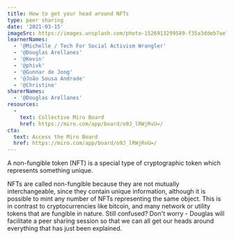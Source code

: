 ```yaml
---
title: How to get your head around NFTs
type: peer sharing
date: '2021-03-15'
imageSrc: https://images.unsplash.com/photo-1526913299589-f35a3ddeb7ae?ixid=MXwxMjA3fDB8MHxwaG90by1wYWdlfHx8fGVufDB8fHw%3D&ixlib=rb-1.2.1&auto=format&fit=crop&w=1568&q=80
learnerNames:
  - '@Michelle / Tech For Social Activism Wrangler'
  - '@Douglas Arellanes'
  - '@Kevin'
  - '@phivk'
  - '@Gunnar de Jong'
  - '@João Sousa Andrade'
  - '@Christine'
sharerNames: 
  - '@Douglas Arellanes'
resources:
  -
    text: Collective Miro Board
    href: https://miro.com/app/board/o9J_lRWjRvU=/
cta:
  text: Access the Miro Board
  href: https://miro.com/app/board/o9J_lRWjRvU=/
---
```

A non-fungible token (NFT) is a special type of cryptographic token which represents something unique.
<!--more-->
NFTs are called non-fungible because they are not mutually interchangeable, since they contain unique information, although it is possible to mint any number of NFTs representing the same object. This is in contrast to cryptocurrencies like bitcoin, and many network or utility tokens that are fungible in nature.
Still confused? Don't worry - Douglas will facilitate a peer sharing session so that we can all get our heads around everything that has just been explained.

<div class="typeform-widget" data-url="https://form.typeform.com/to/pxpgdNrK?typeform-medium=embed-snippet" data-transparency="100" data-hide-headers="true" data-hide-footer="true" style="width: 100%; height: 500px;"></div> <script> (function() { var qs,js,q,s,d=document, gi=d.getElementById, ce=d.createElement, gt=d.getElementsByTagName, id="typef_orm", b="https://embed.typeform.com/"; if(!gi.call(d,id)) { js=ce.call(d,"script"); js.id=id; js.src=b+"embed.js"; q=gt.call(d,"script")[0]; q.parentNode.insertBefore(js,q) } })() </script>
